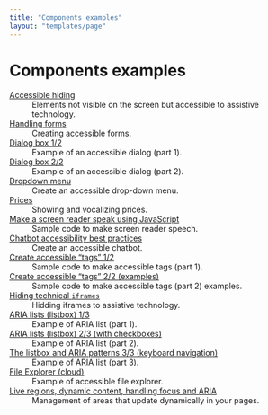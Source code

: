 ```yaml
---
title: "Components examples"
layout: "templates/page"
---
```


# Components examples

<dl>
    <dt><a href="accessible-hiding/">Accessible hiding</a></dt>
    <dd>Elements not visible on the screen but accessible to assistive technology.</dd>
    <dt><a href="forms/">Handling forms</a></dt>
    <dd>Creating accessible forms.</dd>
    <dt><a href="dialogs/1/">Dialog box 1/2</a></dt>
    <dd>Example of an accessible dialog (part 1).</dd>
    <dt><a href="dialogs/2/">Dialog box 2/2</a></dt>
    <dd>Example of an accessible dialog (part 2).</dd>
    <dt><a href="dropdown-menu/">Dropdown menu</a></dt>
    <dd>Create an accessible drop-down menu.</dd>
    <dt><a href="price-vocalization/">Prices</a></dt>
    <dd>Showing and vocalizing prices.</dd>
    <dt><a href="make-a-screen-reader-talk/">Make a screen reader speak using JavaScript</a></dt>
    <dd>Sample code to make screen reader speech.</dd>
    <dt><a href="chatbot/">Chatbot accessibility best practices</a></dt>
    <dd>Create an accessible chatbot.</dd>
    <dt><a href="tags/">Create accessible “tags” 1/2</a></dt>
    <dd>Sample code to make accessible tags (part 1).</dd>
    <dt><a href="tags/2/">Create accessible “tags” 2/2 (examples)</a></dt>
    <dd>Sample code to make accessible tags (part 2) examples.</dd>
    <dt><a href="technical-iframe/">Hiding technical <code>iframes</code></a></dt>
    <dd>Hidding iframes to assistive technology.</dd>
    <dt><a href="listbox/"><abbr>ARIA</abbr> lists (listbox) 1/3</a></dt>
    <dd>Example of ARIA list (part 1).</dd>
    <dt><a href="listbox-with-checkboxes"><abbr>ARIA</abbr> lists (listbox) 2/3 (with checkboxes)</a></dt>
    <dd>Example of ARIA list (part 2).</dd>
    <dt><a href="listbox-and-keyboard-navigation/">The listbox and <abbr>ARIA</abbr> patterns 3/3 (keyboard navigation)</a></dt>
    <dd>Example of ARIA list (part 3).</dd>
    <dt><a href="file-explorer/">File Explorer (cloud)</a></dt>
    <dd>Example of accessible file explorer.</dd>
    <dt><a href="dynamic-focus/">Live regions, dynamic content, handling focus and <abbr>ARIA</abbr></a></dt>
    <dd>Management of areas that update dynamically in your pages.</dd>
</dl> 
